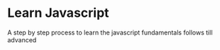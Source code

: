 # Learn Javascript
A step by step process to learn the javascript fundamentals follows till advanced
